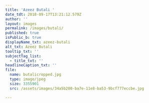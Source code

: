 ```yaml
---
title: 'Azeez Butali '
date_tdt: 2018-09-17T13:21:12.579Z
author: ''
layout: images
permalink: /images/butali/
published: true
isPublic_b: true
displayName_txt: azeez-butali
alt_txt: Azeez Butali
tooltip_txt: ''
subjectTag_list:
  - title_txt: ''
headlineCaption_txt: ''
file:
  name: butalicropped.jpg
  type: image/jpeg
  size: 3355901
  src: /assets/images/34a5b200-ba7e-11e8-ba53-9bcf777eccbe.jpg

---
```


